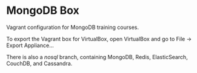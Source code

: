 # MongoDB Box

Vagrant configuration for MongoDB training courses.

To export the Vagrant box for VirtualBox, open VirtualBox and go to File -> Export Appliance...

There is also a *nosql* branch, containing MongoDB, Redis, ElasticSearch, CouchDB, and Cassandra.
